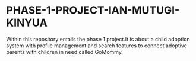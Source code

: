 # PHASE-1-PROJECT-IAN-MUTUGI-KINYUA
Within this repository entails the phase 1 project.It is about a child adoption system with  profile management and search features to connect adoptive parents with children in need called GoMommy. 
